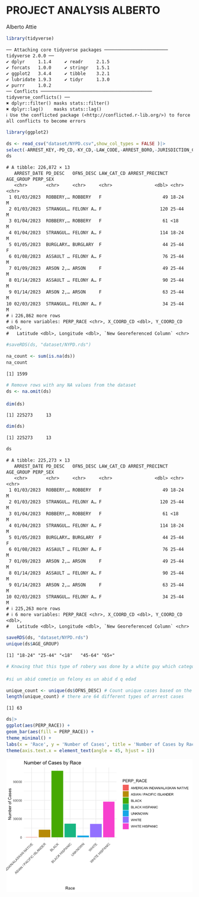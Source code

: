 # PROJECT ANALYSIS ALBERTO
Alberto Attie

``` r
library(tidyverse) 
```

    ── Attaching core tidyverse packages ──────────────────────── tidyverse 2.0.0 ──
    ✔ dplyr     1.1.4     ✔ readr     2.1.5
    ✔ forcats   1.0.0     ✔ stringr   1.5.1
    ✔ ggplot2   3.4.4     ✔ tibble    3.2.1
    ✔ lubridate 1.9.3     ✔ tidyr     1.3.0
    ✔ purrr     1.0.2     
    ── Conflicts ────────────────────────────────────────── tidyverse_conflicts() ──
    ✖ dplyr::filter() masks stats::filter()
    ✖ dplyr::lag()    masks stats::lag()
    ℹ Use the conflicted package (<http://conflicted.r-lib.org/>) to force all conflicts to become errors

``` r
library(ggplot2)
```

``` r
ds <- read_csv("dataset/NYPD.csv",show_col_types = FALSE )|>
select(-ARREST_KEY,-PD_CD,-KY_CD,-LAW_CODE,-ARREST_BORO,-JURISDICTION_CODE) 
ds 
```

    # A tibble: 226,872 × 13
       ARREST_DATE PD_DESC   OFNS_DESC LAW_CAT_CD ARREST_PRECINCT AGE_GROUP PERP_SEX
       <chr>       <chr>     <chr>     <chr>                <dbl> <chr>     <chr>   
     1 01/03/2023  ROBBERY,… ROBBERY   F                       49 18-24     M       
     2 01/03/2023  STRANGUL… FELONY A… F                      120 25-44     M       
     3 01/04/2023  ROBBERY,… ROBBERY   F                       61 <18       M       
     4 01/04/2023  STRANGUL… FELONY A… F                      114 18-24     M       
     5 01/05/2023  BURGLARY… BURGLARY  F                       44 25-44     F       
     6 01/08/2023  ASSAULT … FELONY A… F                       76 25-44     M       
     7 01/09/2023  ARSON 2,… ARSON     F                       49 25-44     M       
     8 01/14/2023  ASSAULT … FELONY A… F                       90 25-44     M       
     9 01/14/2023  ARSON 2,… ARSON     F                       63 25-44     M       
    10 02/03/2023  STRANGUL… FELONY A… F                       34 25-44     M       
    # ℹ 226,862 more rows
    # ℹ 6 more variables: PERP_RACE <chr>, X_COORD_CD <dbl>, Y_COORD_CD <dbl>,
    #   Latitude <dbl>, Longitude <dbl>, `New Georeferenced Column` <chr>

``` r
#saveRDS(ds, "dataset/NYPD.rds")
```

``` r
na_count <- sum(is.na(ds))
na_count
```

    [1] 1599

``` r
# Remove rows with any NA values from the dataset
ds <- na.omit(ds) 

dim(ds)
```

    [1] 225273     13

``` r
dim(ds) 
```

    [1] 225273     13

``` r
ds
```

    # A tibble: 225,273 × 13
       ARREST_DATE PD_DESC   OFNS_DESC LAW_CAT_CD ARREST_PRECINCT AGE_GROUP PERP_SEX
       <chr>       <chr>     <chr>     <chr>                <dbl> <chr>     <chr>   
     1 01/03/2023  ROBBERY,… ROBBERY   F                       49 18-24     M       
     2 01/03/2023  STRANGUL… FELONY A… F                      120 25-44     M       
     3 01/04/2023  ROBBERY,… ROBBERY   F                       61 <18       M       
     4 01/04/2023  STRANGUL… FELONY A… F                      114 18-24     M       
     5 01/05/2023  BURGLARY… BURGLARY  F                       44 25-44     F       
     6 01/08/2023  ASSAULT … FELONY A… F                       76 25-44     M       
     7 01/09/2023  ARSON 2,… ARSON     F                       49 25-44     M       
     8 01/14/2023  ASSAULT … FELONY A… F                       90 25-44     M       
     9 01/14/2023  ARSON 2,… ARSON     F                       63 25-44     M       
    10 02/03/2023  STRANGUL… FELONY A… F                       34 25-44     M       
    # ℹ 225,263 more rows
    # ℹ 6 more variables: PERP_RACE <chr>, X_COORD_CD <dbl>, Y_COORD_CD <dbl>,
    #   Latitude <dbl>, Longitude <dbl>, `New Georeferenced Column` <chr>

``` r
saveRDS(ds, "dataset/NYPD.rds")
unique(ds$AGE_GROUP)
```

    [1] "18-24" "25-44" "<18"   "45-64" "65+"  

``` r
# Knowing that this type of robery was done by a white guy which category is more probable 

#si un abid cometio un felony es un abid d q edad
```

``` r
unique_count <- unique(ds$OFNS_DESC) # Count unique cases based on the "OFNS_DESC" 
length(unique_count) # there are 64 different types of arrest cases 
```

    [1] 63

``` r
ds|>
ggplot(aes(PERP_RACE)) +
geom_bar(aes(fill = PERP_RACE)) +
theme_minimal() +
labs(x = 'Race', y = 'Number of Cases', title = 'Number of Cases by Race') +
theme(axis.text.x = element_text(angle = 45, hjust = 1))
```

![](alberto_load_and_clean_data_files/figure-commonmark/unnamed-chunk-6-1.png)
